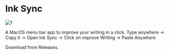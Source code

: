 # Ink Sync

![1](https://github.com/priyanshunayan/Ink-Sync/assets/32892545/b966864e-e7cc-4e2e-ab16-24bdb6c9f0f5)


A MacOS menu bar app to improve your writing in a click. 
Type anywhere → Copy it → Open Ink Sync → Click on improve Writing → Paste Anywhere

Download from Releases. 
